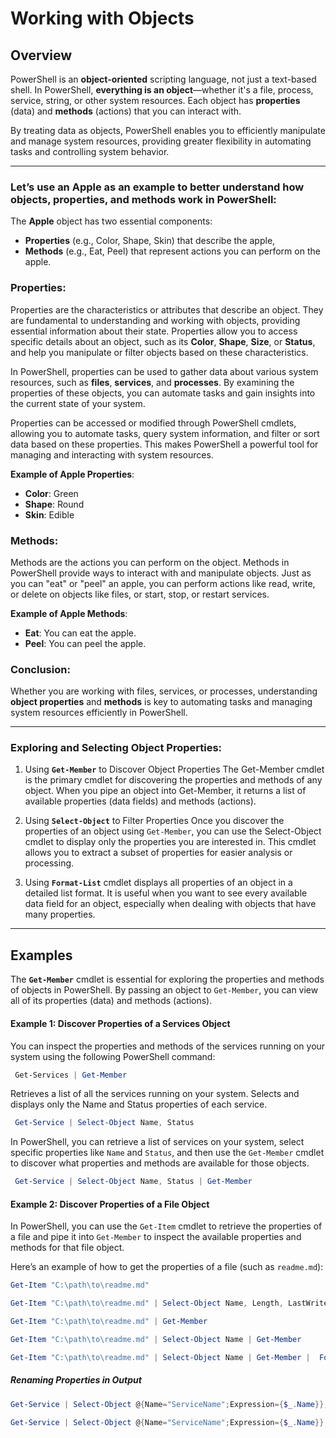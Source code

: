 # Working with Objects

## Overview
PowerShell is an **object-oriented** scripting language, not just a text-based shell. In PowerShell, **everything is an object**—whether it's a file, process, service, string, or other system resources. Each object has **properties** (data) and **methods** (actions) that you can interact with.

By treating data as objects, PowerShell enables you to efficiently manipulate and manage system resources, providing greater flexibility in automating tasks and controlling system behavior.

---

### Let’s use an **Apple** as an example to better understand how objects, properties, and methods work in PowerShell:

The **Apple** object has two essential components:  
- **Properties** (e.g., Color, Shape, Skin) that describe the apple,  
- **Methods** (e.g., Eat, Peel) that represent actions you can perform on the apple.

### **Properties**:
Properties are the characteristics or attributes that describe an object. They are fundamental to understanding and working with objects, providing essential information about their state. Properties allow you to access specific details about an object, such as its **Color**, **Shape**, **Size**, or **Status**, and help you manipulate or filter objects based on these characteristics.

In PowerShell, properties can be used to gather data about various system resources, such as **files**, **services**, and **processes**. By examining the properties of these objects, you can automate tasks and gain insights into the current state of your system.

Properties can be accessed or modified through PowerShell cmdlets, allowing you to automate tasks, query system information, and filter or sort data based on these properties. This makes PowerShell a powerful tool for managing and interacting with system resources.

**Example of Apple Properties**:  
- **Color**: Green  
- **Shape**: Round  
- **Skin**: Edible  

### **Methods**:
Methods are the actions you can perform on the object. Methods in PowerShell provide ways to interact with and manipulate objects. Just as you can "eat" or "peel" an apple, you can perform actions like read, write, or delete on objects like files, or start, stop, or restart services.

**Example of Apple Methods**:  
- **Eat**: You can eat the apple.  
- **Peel**: You can peel the apple.

### Conclusion:
Whether you are working with files, services, or processes, understanding **object properties** and **methods** is key to automating tasks and managing system resources efficiently in PowerShell.

---

### Exploring and Selecting Object Properties:

1. Using **`Get-Member`** to Discover Object Properties
The Get-Member cmdlet is the primary cmdlet for discovering the properties and methods of any object. When you pipe an object into Get-Member, it returns a list of available properties (data fields) and methods (actions).

2. Using **`Select-Object`** to Filter Properties
Once you discover the properties of an object using `Get-Member`, you can use the Select-Object cmdlet to display only the properties you are interested in. This cmdlet allows you to extract a subset of properties for easier analysis or processing.

3. Using **`Format-List`** cmdlet displays all properties of an object in a detailed list format. It is useful when you want to see every available data field for an object, especially when dealing with objects that have many properties.

----

## Examples

The **`Get-Member`** cmdlet is essential for exploring the properties and methods of objects in PowerShell. By passing an object to `Get-Member`, you can view all of its properties (data) and methods (actions).

#### Example 1: Discover Properties of a Services Object

You can inspect the properties and methods of the services running on your system using the following PowerShell command:
```powershell
 Get-Services | Get-Member
```

Retrieves a list of all the services running on your system. Selects and displays only the Name and Status properties of each service.

```powershell
 Get-Service | Select-Object Name, Status
```

In PowerShell, you can retrieve a list of services on your system, select specific properties like `Name` and `Status`, and then use the `Get-Member` cmdlet to discover what properties and methods are available for those objects.

```powershell
 Get-Service | Select-Object Name, Status | Get-Member
```
#### Example 2: Discover Properties of a File Object

In PowerShell, you can use the `Get-Item` cmdlet to retrieve the properties of a file and pipe it into `Get-Member` to inspect the available properties and methods for that file object.

Here’s an example of how to get the properties of a file (such as `readme.md`):


```powershell
Get-Item "C:\path\to\readme.md"
```

```powershell
Get-Item "C:\path\to\readme.md" | Select-Object Name, Length, LastWriteTime
```

```powershell
Get-Item "C:\path\to\readme.md" | Get-Member
```

```powershell
Get-Item "C:\path\to\readme.md" | Select-Object Name | Get-Member
```

```powershell
Get-Item "C:\path\to\readme.md" | Select-Object Name | Get-Member |  Format-List
```

##### Renaming Properties in Output
```powershell
Get-Service | Select-Object @{Name="ServiceName";Expression={$_.Name}}, @{Name="ServiceStaus";Expression={$_.Status}}
```

```powershell
Get-Service | Select-Object @{Name="ServiceName";Expression={$_.Name}}, @{Name="ServiceStaus";Expression={$_.Status}} | Select -First 3
```